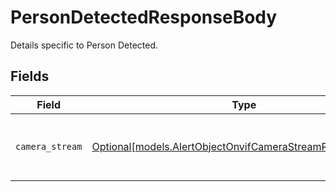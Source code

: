 # PersonDetectedResponseBody

Details specific to Person Detected.


## Fields

| Field                                                                                                              | Type                                                                                                               | Required                                                                                                           | Description                                                                                                        |
| ------------------------------------------------------------------------------------------------------------------ | ------------------------------------------------------------------------------------------------------------------ | ------------------------------------------------------------------------------------------------------------------ | ------------------------------------------------------------------------------------------------------------------ |
| `camera_stream`                                                                                                    | [Optional[models.AlertObjectOnvifCameraStreamResponseBody]](../models/alertobjectonvifcamerastreamresponsebody.md) | :heavy_minus_sign:                                                                                                 | A camera stream associated with the alert.                                                                         |